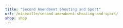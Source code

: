 ```yaml
---
title: "Second Amendment Shooting and Sport"
url: /niceville/second-amendment-shooting-and-sport/
shop: shop
---
```


